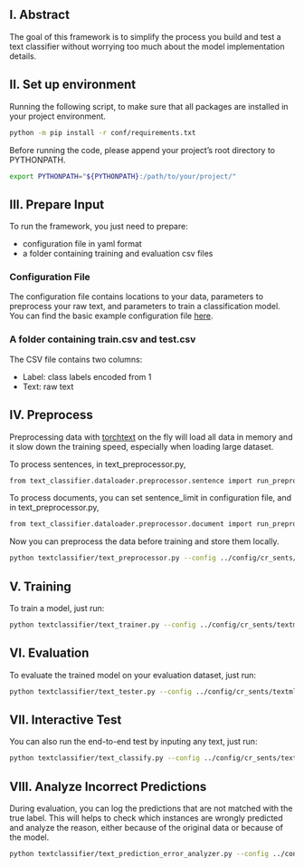 ## I. Abstract
The goal of this framework is to simplify the process you build and test a text classifier 
without worrying too much about the model implementation details.


## II. Set up environment
Running the following script, to make sure that all packages are installed in your project environment.
```bash
python -m pip install -r conf/requirements.txt
```

Before running the code, please append your project’s root directory to PYTHONPATH.
```bash
export PYTHONPATH="${PYTHONPATH}:/path/to/your/project/"
```

## III. Prepare Input
To run the framework, you just need to prepare:
- configuration file in yaml format
- a folder containing training and evaluation csv files

### Configuration File
The configuration file contains locations to your data, parameters to preprocess your raw text, 
and parameters to train a classification model.
You can find the basic example configuration file [here](https://bitbucket.es.ad.adp.com/projects/DSMAIN/repos/text-classifier/browse/config/example.yaml).

### A folder containing train.csv and test.csv
The CSV file contains two columns:
- Label: class labels encoded from 1
- Text: raw text

## IV. Preprocess

Preprocessing data with [torchtext](https://github.com/pytorch/text) on the fly will load all data in memory 
and it slow down the training speed, especially when loading large dataset.

To process sentences, in text_preprocessor.py,
```bash
from text_classifier.dataloader.preprocessor.sentence import run_prepro
```

To process documents, you can set sentence_limit in configuration file, and in text_preprocessor.py,
```bash
from text_classifier.dataloader.preprocessor.document import run_prepro
```

Now you can preprocess the data before training and store them locally.
```bash
python textclassifier/text_preprocessor.py --config ../config/cr_sents/textmlp.yaml 
```

## V. Training

To train a model, just run:

```bash
python textclassifier/text_trainer.py --config ../config/cr_sents/textmlp.yaml
```

## VI. Evaluation

To evaluate the trained model on your evaluation dataset, just run:

```bash
python textclassifier/text_tester.py --config ../config/cr_sents/textmlp.yaml
```

## VII. Interactive Test

You can also run the end-to-end test by inputing any text, just run:

```bash
python textclassifier/text_classify.py --config ../config/cr_sents/textmlp.yaml
```

## VIII. Analyze Incorrect Predictions

During evaluation, you can log the predictions that are not matched with the true label. 
This will helps to check which instances are wrongly predicted and analyze the reason, 
either because of the original data or because of the model.

```bash
python textclassifier/text_prediction_error_analyzer.py --config ../config/cr_sents/textmlp.yaml
```
